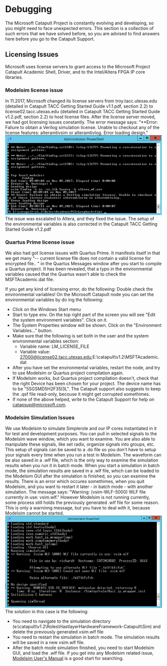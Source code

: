 # Debugging

The Microsoft Catapult Project is constantly evolving and developing, so you might need to face unexpected errors. This section is a collection of such errors that we have solved before, so you are advised to find answers here before you go to the Catapult Support.

## Licensing Issues

Microsoft uses license servers to grant access to the Microsoft Project Catapult Academic Shell, Driver, and to the Intel/Altera FPGA IP core libraries. 

### Modelsim license issue

In 11.2017, Microsoft changed its license servers from troy.tacc.utexas.edu (detailed in Catapult TACC Getting Started Guide v1.1.pdf, section 2.2) to license02.tacc.utexas.edu (detailed in Catapult TACC Getting Started Guide v1.2.pdf, section 2.2) to host license files. 
After the license server moved, we had got licensing issues constantly. The error message says: "**Error: Faliure to obtain a Verilog simulation license. Unable to checkout any of the license features: alteramtivsim or alteramtivlog. Error loading design."
![Modelsim licensing error](Images/Modelsim_license_error.png)  
The issue was escalated to Altera, and they fixed the issue. The setup of the environmental variables is also corrected in the Catapult TACC Getting Started Guide v1.2.pdf

### Quartus Prime license issue   

We also had got license issues with Quartus Prime. It manifests itself in that we get many "-- current license file does not contain a valid license for encrypted file.. " in the Quartus Messages window after you start to compile a Quartus project.
It has been revealed, that a typo in the environmental variables caused that the Quartus wasn't able to check the MSFTAcademic.dat file.

If you get any kind of licensing error, do the following:
Double check the environmental variables! On the Microsoft Catapult node you can set the environmental variables by do ing the following:
- Click on the Windows Start menu
- Start to type env. On the top right part of the screen you will see "Edit the system environment variables". Click on it.
- The System Properties window will be shown. Click on the "Environment Variables..." button.
- Make sure that the following is set both in the user and the system environmental variables section: 
  - Variable name: LM_LICENSE_FILE   
  - Variable value: 27000@license02.tacc.utexas.edu;E:\catapult\v1.2\MSFTAcademic.dat     
- After you have set the environmental variables, restart the node, and try to use Modelsim or Quartus project compilation again.
- If Modelsim works, but Quartus project compilation doesn't, check that the right Device has been chosen for your project. The device name has to be "5SGSMD5H2F35I3L". The Catapult support also suggests to keep the .qsf file read-only, becouse it might get corrupted somethimes.
- If none of the above helped, write to the Catapult Support for help on catapsup@microsoft.com. 

### Modelsim Simulation Issues

We use Modelsim to simulate Simplerole and our IP cores instantiated in it for test and development purposes.
You can pull in selected signals to the Modelsim wave window, which you want to examine. You are also able to manipulate these signals, like set radix, organize signals into groups, etc. This setup of signals can be saved to a .do file so you don't have to setup your signals every time when you run a test in Modelsim.
The waveform can be also saved in a .wlf file, which is the only way to examine the simulation results when you run it in batch mode. When you start a simulation in batch mode, the simulation results are saved in a .wlf file, which can be loaded to the Modelsim GUI after the simulation is finished, so you can examine the results.
There is an error which occures somethimes, when you quit Modelsim, and you want to restart it later - in batch mode - with another simulation. 
The message says: "Warning: (vsim-WLF-5000) WLF file currently in use: vsim.wlf." However Modelsim is not running currently, some process still holds the previously generated .wlf file for some reason.
This is only a warninng message, but you have to deal with it, because Modelsim cannot be started. 
![Modelsim licensing error](Images/Modelsim_vsim_wlf_error.png)  
The solution in this case is the following: 
- You need to navigate to the simulation directory (e:\catapult\v1.2\Roles\HastlayerHardwareFramework-Catapult\Sim\) and delete the previously generated vsim.wlf file
- You need to restart the simulation in batch mode. The simulation results will be saved in a new vsim.wlf file.
- After the batch mode simulation finished, you need to start Modelsim GUI, and load the .wlf file.
If you get into any Modelsim related issue, [Modelsim User's Manual](https://www.microsemi.com/document-portal/doc_view/131619-modelsim-user) is a good start for searching. 


                                            